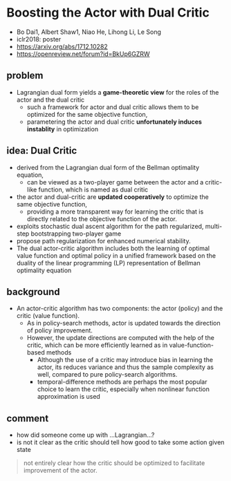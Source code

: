 # Boosting the Actor with Dual Critic
* Bo Dai1, Albert Shaw1, Niao He, Lihong Li, Le Song
* iclr2018: poster
* https://arxiv.org/abs/1712.10282
* https://openreview.net/forum?id=BkUp6GZRW

## problem
* Lagrangian dual form yields a **game-theoretic view** for the roles of the actor and the dual critic
  * such a framework for actor and dual critic allows them to be optimized for the same objective function,
  * parametering the actor and dual critic **unfortunately induces instablity** in optimization

## idea: Dual Critic
* derived from the Lagrangian dual form of the Bellman optimality equation,
  * can be viewed as a two-player game between the actor and a critic-like function,
    which is named as dual critic
* the actor and dual-critic are **updated cooperatively** to optimize the same objective function,
  * providing a more transparent way for learning the critic that
    is directly related to the objective function of the actor.
* exploits stochastic dual ascent algorithm for the path regularized,
  multi-step bootstrapping two-player game
* propose path regularization for enhanced numerical stability.
* The dual actor-critic algorithm includes both 
  the learning of optimal value function and optimal policy in a unified framework based on 
  the duality of the linear programming (LP) representation of Bellman optimality equation

## background
* An actor-critic algorithm has two components: the actor (policy) and the critic (value function). 
  * As in policy-search methods, actor is updated towards the direction of policy improvement. 
  * However, the update directions are computed with the help of the critic, which 
    can be more efficiently learned as in value-function-based methods
    * Although the use of a critic may introduce bias in learning the actor, 
      its reduces variance and thus the sample complexity as well, compared to pure policy-search algorithms.
    * temporal-difference methods are perhaps the most popular choice to learn the critic, especially 
      when nonlinear function approximation is used
      
## comment
* how did someone come up with ...Lagrangian...?
* is not it clear as the critic should tell how good to take some action given state
> not entirely clear how the critic should be optimized to facilitate improvement of the actor.
